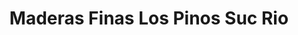 ---
title: "Maderas Finas Los Pinos Suc Rio"
url: /tijuana/maderas-finas-los-pinos-suc-rio/
shop: Baustoffe
---